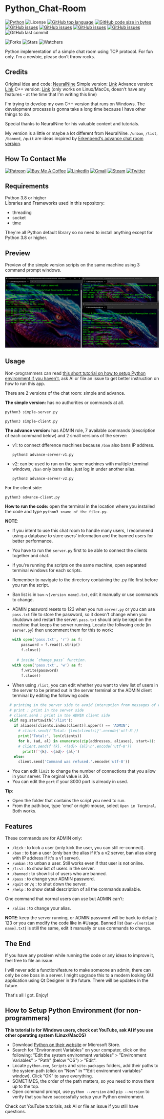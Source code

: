 # Python_Chat-Room

[![Python](https://img.shields.io/badge/Python-3776AB?style=flat&logo=python&logoColor=white)](https://shields.io/)
![License](https://img.shields.io/badge/License-MIT-blue.svg)
[![GitHub top language](https://img.shields.io/github/languages/top/KlausJackson/Chat-Room?logo=github)](https://github.com/KlausJackson/Chat-Room)
[![GitHub code size in bytes](https://img.shields.io/github/languages/code-size/KlausJackson/Chat-Room?logo=github)](https://github.com/KlausJackson/Chat-Room)
[![GitHub issues](https://img.shields.io/github/issues/KlausJackson/Chat-Room?logo=github)](https://github.com/KlausJackson/Chat-Room)
[![GitHub issues](https://img.shields.io/github/issues-closed/KlausJackson/Chat-Room?logo=github)](https://github.com/KlausJackson/Chat-Room)
[![GitHub issues](https://img.shields.io/github/issues-pr/KlausJackson/Chat-Room?logo=github)](https://github.com/KlausJackson/Chat-Room)
[![GitHub issues](https://img.shields.io/github/issues-pr-closed/KlausJackson/Chat-Room?logo=github)](https://github.com/KlausJackson/Chat-Room)
![GitHub last commit](https://img.shields.io/github/last-commit/KlausJackson/Chat-Room?style=plastic)

![Forks](https://img.shields.io/github/forks/KlausJackson/Chat-Room.svg)
![Stars](https://img.shields.io/github/stars/KlausJackson/Chat-Room.svg)
![Watchers](https://img.shields.io/github/watchers/KlausJackson/Chat-Room.svg)

Python implementation of a simple chat room using TCP protocol.
For fun only. I'm a newbie, please don't throw rocks.

## Credits

Original idea and code: [NeuralNine](https://www.youtube.com/@NeuralNine)
Simple version: [Link](https://youtu.be/3UOyky9sEQY?si=ZfhIld_oTzGdTsgC)
Advance version: [Link](https://youtu.be/F_JDA96AdEI?si=naX_kLDcCWYCMohQ)
C++ version: [Link](https://github.com/cjchirag7/chatroom-cpp) (only works on Linux/MacOs, doesn't have any features - at the time that I'm writing this line)

I'm trying to develop my own C++ version that runs on Windows. The development processs is gonna take a long time because I have other things to do. <br>

Special thanks to NeuralNine for his valuable content and tutorials.

My version is a little or maybe a lot different from NeuralNine.
`/unban`, `/list`, `/banned`, `/quit` are ideas inspired by [Erkenbend's advance chat room version](https://github.com/Erkenbend/tcp-chat-room).

## How To Contact Me

[![Patreon](https://img.shields.io/badge/Patreon-AC7AC2?style=for-the-badge&logo=patreon&logoColor=white)](patreon.com/KlausJackson)
[![Buy Me A Coffee](https://img.shields.io/badge/BuyCoffee-FFFF00?style=for-the-badge&logo=buymeacoffee&logoColor=black)](https://buymeacoffee.com/KlausJackson)
[![LinkedIn](https://img.shields.io/badge/LinkedIn-0077B5?style=for-the-badge&logo=linkedin&logoColor=white)](https://www.linkedin.com/in/KlausJackson/)
[![Gmail](https://img.shields.io/badge/Gmail-D14836?style=for-the-badge&logo=gmail&logoColor=white)](mailto:KlausJackson2@gmail.com)
[![Steam](https://img.shields.io/badge/Steam-000050?style=for-the-badge&logo=steam&logoColor=white)](https://steamcommunity.com/id/KlausJackson/)
[![Twitter](https://img.shields.io/badge/Twitter-0044BB?style=for-the-badge&logo=twitter&logoColor=white)](https://twitter.com/Klaus_Jackson2)

## Requirements

Python 3.8 or higher <br>
Libraries and Frameworks used in this repository:

- threading
- socket
- time

They're all Python default library so no need to install anything except for Python 3.8 or higher.

## Preview

Preview of the simple version scripts on the same machine using 3 command prompt windows.

![Alt Text](example.png)

## Usage

Non-programmers can read [this short tutorial on how to setup Python environment if you haven't](README.md#how-to-setup-python-environment-for-non-programmers), ask AI or file an issue to get better instruction on how to run this app. <br>

There are 2 versions of the chat room: simple and advance.

**The simple version:** has no authorities or commands at all.

```terminal
python3 simple-server.py
```

```terminal
python3 simple-client.py
```

**The advance version:** has ADMIN role, 7 available commands (description of each command below) and 2 small versions of the server:

- v1: to connect dfference machines because `/ban` also bans IP address.

  ``` terminal
  python3 advance-server-v1.py
  ```

- v2: can be used to run on the same machines with multiple terminal windows, `/ban` only bans alias, just log in under another alias.

  ```terminal
  python3 advance-server-v2.py
  ```

For the client side:

  ```terminal
  python3 advance-client.py
  ```

**How to run the code:** open the terminal in the location where you installed the code and type `python3 <name of the file>.py`.

**NOTE**:

- If you intent to use this chat room to handle many users, I recommend using a database to store users' information and the banned users for better performance.
- You have to run the `server.py` first to be able to connect the clients together and chat.
- If you're running the scripts on the same machine, open separated terminal windows for each scripts.
- Remember to navigate to the directory containing the .py file first before you run the script.
- Ban list is in `ban-v[version name].txt`, edit it manually or use commands to change.
- ADMIN password resets to 123 when you run `server.py` or you can use `pass.txt` file to store the password, so it doesn't change when you shutdown and restart the server. `pass.txt` should only be kept on the machine that keeps the server running. Locate the follwoing code (in `server.py`) then uncomment them for this to work:

  ```python
  with open('pass.txt', 'r') as f:
      password = f.read().strip()
      f.close()

    # inside `change_pass` function.    
  with open('pass.txt', 'w') as f:
      f.write(password)
      f.close()
  ```  

- When using `/list`, you can edit whether you want to view list of users in the server to be printed out in the server terminal or the ADMIN client terminal by editing the following code:

```python
  # printing in the server side to avoid interuption from messages of other clients.
  # print : print in the server side
  # client.send : print in the ADMIN client side
  elif msg.startswith('/list'):
    if aliases[clients.index(client)].upper() == 'ADMIN':
      # client.send(f'Total: {len(clients)}'.encode('utf-8'))
      print('Total:', len(clients))
      for k, (ad, al) in enumerate(zip(addresses, aliases), start=1):              
      # client.send(f'{k}. <{ad}> {al}\n'.encode('utf-8'))
        print(f'{k}. <{ad}> {al}')
    else:
      client.send('Command was refused.'.encode('utf-8'))  
```

- You can edit `limit` to change the number of connections that you allow in your server. The orginal value is 30.
- You can edit the `port` if your 8000 port is already in used.

**Tip**:

- Open the folder that contains the script you need to run.
- From the path box, type 'cmd' or right-mouse, select `Open in Terminal`. Both works.

## Features

These commands are for ADMIN only:

- `/kick` : to kick a user (only kick the user, you can still re-connect).
- `/ban` : to ban a user (only ban the alias if it's a v2 server, ban alias along with IP address if it's a v1 server).
- `/unban` : to unban a user. Still works even if that user is not online.
- `/list` : to show list of users in the server.
- `/banned` : to show list of users who are banned.
- `/pass` : to change your ADMIN password.
- `/quit` or `/q` : to shut down the server.
- `/help` : to show detail description of all the commands available.
  
One command that normal users can use but ADMIN can't:  

- `/alias` : to change your alias.

**NOTE**: keep the server running, or ADMIN password will be back to default: 123 or you can modify the code like in #Usage. Banned list (`ban-v[version name].txt`) is still the same, edit it manually or use commands to change.

## The End

If you have any problem while running the code or any ideas to improve it, feel free to file an issue.

I will never add a function/feature to make someone an admin, there can only be one boss in a server.
I might upgrade this to a modern looking GUI application using Qt Designer in the future. There will be updates in the future.

That's all I got. Enjoy!

## How to Setup Python Environment (for non-programmers)

**This tutorial is for Windows users, check out YouTube, ask AI if you use other operating system (Linux/MacOS)**

- Download [Python on their website](https://www.python.org/downloads/) or Microsoft Store.
- Search for "Environment Variables" on your computer, click on the following: "Edit the system environment variables" > "Environment Variables" > "Path" (below "OS") > "Edit".
- Locate `python.exe`, `Scripts` and `site-packages` folders, add their paths to the system path (click on "New" in ""Edit environment variables" window). Click "OK" to save everything.
- SOMETIMES, the order of the path matters, so you need to move them up to the top.
- Open command prompt, use `python --version` and `pip --version` to verify that you have successfully setup your Python environment.

Check out YouTube tutorials, ask AI or file an issue if you still have questions.
